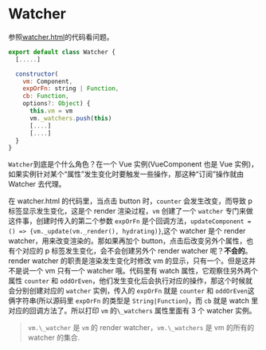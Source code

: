# Watcher

参照[watcher.html](./htmls/watcher.html)的代码看问题。

```js
export default class Watcher {
  [.....]

  constructor(
    vm: Component,
    expOrFn: string | Function,
    cb: Function,
    options?: Object) {
      this.vm = vm
      vm._watchers.push(this)
      [....]
      [....]
  }
}
```

`Watcher`到底是个什么角色？在一个 Vue 实例(VueComponent 也是 Vue 实例)，如果实例针对某个“属性”发生变化时要触发一些操作，那这种“订阅”操作就由 Watcher 去代理。

在 watcher.html 的代码里，当点击 button 时，`counter` 会发生改变，而导致 p 标签显示发生变化，这是个 render 渲染过程，`vm` 创建了一个 `watcher` 专门来做这件事，创建时传入的第二个参数 `expOrFn` 是个回调方法，`updateComponent = () => {vm._update(vm._render(), hydrating)}`,这个 watcher 是个 render watcher，用来改变渲染的。那如果再加个 button，点击后改变另外个属性，也有个对应的 p 标签发生变化，会不会创建另外个 render watcher 呢？**不会的**。render watcher 的职责是渲染发生变化时修改 vm 的显示，只有一个。但是这并不是说一个 vm 只有一个 watcher 哦。代码里有 watch 属性，它观察住另外两个属性 `counter` 和 `oddOrEven`，他们发生变化后会执行对应的操作，那这个时候就会分别创建对应的 `watcher` 实例，传入的 `expOrFn` 就是 `counter` 和 `oddOrEven`这俩字符串(所以源码里 `expOrFn` 的类型是 `String|Function`)，而 `cb` 就是 watch 里对应的回调方法了。所以打印 `vm` 的`\_watchers` 属性里面有 3 个 watcher 实例。

> `vm.\_watcher` 是 `vm` 的 render watcher，`vm.\_watchers` 是 vm 的所有的 watcher 的集合.
